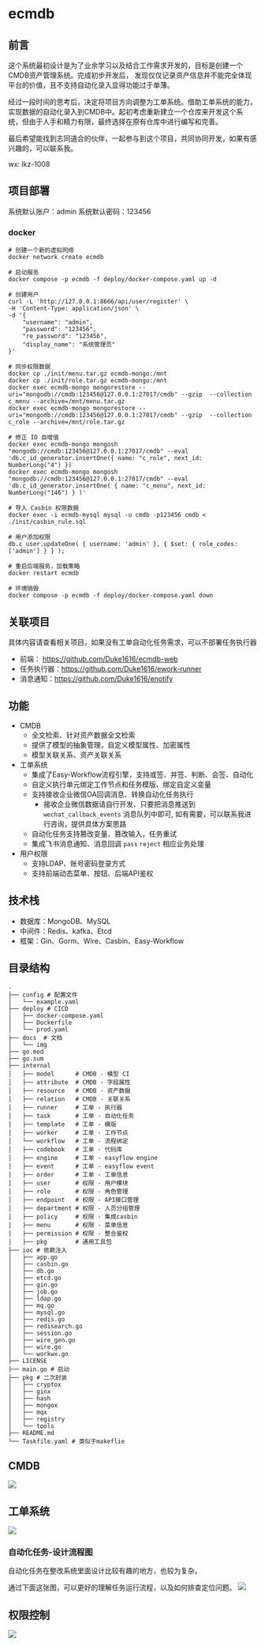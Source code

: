 # ecmdb
## 前言
这个系统最初设计是为了业余学习以及结合工作需求开发的，目标是创建一个CMDB资产管理系统。完成初步开发后，
发现仅仅记录资产信息并不能完全体现平台的价值，且不支持自动化录入显得功能过于单薄。

经过一段时间的思考后，决定将项目方向调整为工单系统。借助工单系统的能力，实现数据的自动化录入到CMDB中。起初考虑重新建立一个仓库来开发这个系统，但由于人手和精力有限，最终选择在原有仓库中进行编写和完善。

最后希望能找到志同道合的伙伴，一起参与到这个项目，共同协同开发，如果有感兴趣的，可以联系我。

wx: lkz-1008

## 项目部署
系统默认账户：admin  系统默认密码：123456
### docker
```shell
# 创建一个新的虚拟网络
docker network create ecmdb

# 启动服务
docker compose -p ecmdb -f deploy/docker-compose.yaml up -d

# 创建用户
curl -L 'http://127.0.0.1:8666/api/user/register' \
-H 'Content-Type: application/json' \
-d '{
    "username": "admin",
    "password": "123456",
    "re_password": "123456",
    "display_name": "系统管理员"
}'

# 同步权限数据
docker cp ./init/menu.tar.gz ecmdb-mongo:/mnt
docker cp ./init/role.tar.gz ecmdb-mongo:/mnt
docker exec ecmdb-mongo mongorestore --uri="mongodb://cmdb:123456@127.0.0.1:27017/cmdb" --gzip  --collection c_menu --archive=/mnt/menu.tar.gz
docker exec ecmdb-mongo mongorestore --uri="mongodb://cmdb:123456@127.0.0.1:27017/cmdb" --gzip  --collection c_role --archive=/mnt/role.tar.gz

# 修正 ID 自增值
docker exec ecmdb-mongo mongosh "mongodb://cmdb:123456@127.0.0.1:27017/cmdb" --eval 'db.c_id_generator.insertOne({ name: "c_role", next_id: NumberLong("4") })
docker exec ecmdb-mongo mongosh "mongodb://cmdb:123456@127.0.0.1:27017/cmdb" --eval 'db.c_id_generator.insertOne( { name: "c_menu", next_id:  NumberLong("146") } )'

# 导入 Casbin 权限数据
docker exec -i ecmdb-mysql mysql -u cmdb -p123456 cmdb < ./init/casbin_rule.sql

# 用户添加权限
db.c_user.updateOne( { username: 'admin' }, { $set: { role_codes: ['admin'] } } );

# 重启后端服务，加载策略
docker restart ecmdb

# 环境销毁
docker compose -p ecmdb -f deploy/docker-compose.yaml down
```

## 关联项目
具体内容请查看相关项目，如果没有工单自动化任务需求，可以不部署任务执行器
- 前端： https://github.com/Duke1616/ecmdb-web
- 任务执行器：https://github.com/Duke1616/ework-runner
- 消息通知：https://github.com/Duke1616/enotify

## 功能
- CMDB
  - 全文检索、针对资产数据全文检索
  - 提供了模型的抽象管理，自定义模型属性、加密属性
  - 模型关联关系、资产关联关系
- 工单系统
  - 集成了Easy-Workflow流程引擎，支持或签、并签、判断、会签、自动化
  - 自定义执行单元绑定工作节点和任务模版、绑定自定义变量
  - 支持接收企业微信OA回调消息、转换自动化任务执行
    - 接收企业微信数据请自行开发、只要把消息推送到 `wechat_callback_events` 消息队列中即可, 如有需要，可以联系我进行咨询，提供具体方案思路
  - 自动化任务支持篡改变量、篡改输入，任务重试
  - 集成飞书消息通知、消息回调 `pass` `reject` 相应业务处理
- 用户权限
  - 支持LDAP、账号密码登录方式
  - 支持前端动态菜单、按钮、后端API鉴权

## 技术栈
- 数据库：MongoDB、MySQL
- 中间件：Redis、kafka、Etcd
- 框架：Gin、Gorm、Wire、Casbin、Easy-Workflow

## 目录结构
```
.
├── config # 配置文件
│   └── example.yaml
├── deploy # CICD
│   ├── docker-compose.yaml
│   ├── Dockerfile
│   └── prod.yaml
├── docs  # 文档
│   └── img
├── go.mod
├── go.sum
├── internal
│   ├── model      # CMDB - 模型 CI
│   ├── attribute  # CMDB - 字段属性
│   ├── resource   # CMDB - 资产数据
│   ├── relation   # CMDB - 关联关系
│   ├── runner     # 工单 - 执行器
│   ├── task       # 工单 - 自动化任务
│   ├── template   # 工单 - 模版
│   ├── worker     # 工单 - 工作节点
│   └── workflow   # 工单 - 流程绑定
│   ├── codebook   # 工单 - 代码库
│   ├── engine     # 工单 - easyflow engine
│   ├── event      # 工单 - easyflow event 
│   ├── order      # 工单 - 工单信息
│   ├── user       # 权限 - 用户模块
│   ├── role       # 权限 - 角色管理
│   ├── endpoint   # 权限 - API接口管理
│   ├── department # 权限 - 人员分组管理
│   ├── policy     # 权限 - 集成casbin 
│   ├── menu       # 权限 - 菜单信息
│   ├── permission # 权限 - 整合鉴权
│   ├── pkg        # 通用工具包
├── ioc # 依赖注入
│   ├── app.go
│   ├── casbin.go
│   ├── db.go
│   ├── etcd.go
│   ├── gin.go
│   ├── job.go
│   ├── ldap.go
│   ├── mq.go
│   ├── mysql.go
│   ├── redis.go
│   ├── redisearch.go
│   ├── session.go
│   ├── wire_gen.go
│   ├── wire.go
│   └── workwx.go
├── LICENSE
├── main.go # 启动
├── pkg # 二次封装
│   ├── cryptox
│   ├── ginx
│   ├── hash
│   ├── mongox
│   ├── mqx
│   ├── registry
│   └── tools
├── README.md
└── Taskfile.yaml # 类似于makeflie
```

## CMDB
![](docs/img/cmdb.png)

## 工单系统
![](docs/img/order.png)

### 自动化任务-设计流程图
自动化任务在整改系统里面设计比较有趣的地方，也较为复杂。

通过下面这张图，可以更好的理解任务运行流程，以及如何排查定位问题。
![](docs/img/自动化任务-设计流程图.png)

## 权限控制
![](docs/img/permission.png)